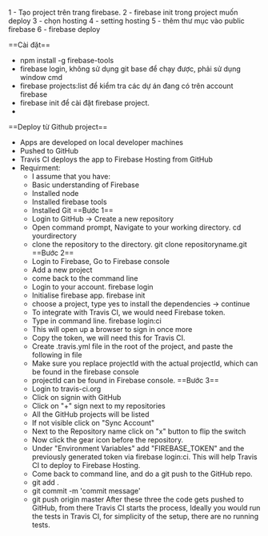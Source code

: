 1 - Tạo project trên trang firebase.
2 - firebase init trong project muốn deploy
3 - chọn hosting
4 - setting hosting
5 - thêm thư mục vào public firebase
6 - firebase deploy

==Cài đặt==
- npm install -g firebase-tools
- firebase login, không sử dụng git base để chạy được, phải sử dụng window cmd
- firebase projects:list để kiểm tra các dự án đang có trên account firebase
- firebase init để cài đặt firebase project.
- 

==Deploy từ Github project==
- Apps are developed on local developer machines
- Pushed to GitHub
- Travis CI deploys the app to Firebase Hosting from GitHub
- Requirment: 
	- I assume that you have:
	- Basic understanding of Firebase
	- Installed node
	- Installed firebase tools
	- Installed Git
==Bước 1==
	- Login to GitHub -> Create a new repository
	- Open command prompt, Navigate to your working directory. cd yourdirectory
	- clone the repository to the directory. git clone repositoryname.git
==Bước 2==
	- Login to Firebase, Go to Firebase console
	- Add a new project
	- come back to the command line
	- Login to your account. firebase login
	- Initialise firebase app. firebase init
	- choose a project, type yes to install the dependencies -> continue
	- To integrate with Travis CI, we would need Firebase token.
	- Type in command line. firebase login:ci
	- This will open up a browser to sign in once more
	- Copy the token, we will need this for Travis CI. 
	- Create .travis.yml file in the root of the project, and paste the following in file
	- Make sure you replace projectId with the actual projectId, which can be found in the firebase console
	- projectId can be found in Firebase console.
==Bước 3==
	- Login to travis-ci.org
	- Click on signin with GitHub
	- Click on "+" sign next to my repositories
	- All the GitHub projects will be listed
	- If not visible click on "Sync Account"
	- Next to the Repository name click on "x" button to flip the switch
	- Now click the gear icon before the repository.
	- Under "Environment Variables" add "FIREBASE_TOKEN" and the previously generated token via firebase login:ci. This will help Travis CI to deploy to Firebase Hosting.
	- Come back to command line, and do a git push to the GitHub repo.
	- git add .
	- git commit -m 'commit message'
	- git push origin master
	After these three the code gets pushed to GitHub, from there Travis CI starts the process, Ideally you would run the tests in Travis CI, for simplicity of the setup, there are no running tests.
